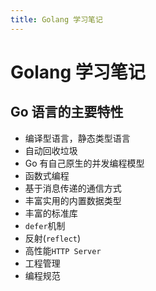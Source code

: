 ```yaml
---
title: Golang 学习笔记
---
```

# Golang 学习笔记

## Go 语言的主要特性
- 编译型语言，静态类型语言
- 自动回收垃圾
- Go 有自己原生的并发编程模型
- 函数式编程
- 基于消息传递的通信方式
- 丰富实用的内置数据类型
- 丰富的标准库
- `defer`机制
- 反射(`reflect`)
- 高性能`HTTP Server`
- 工程管理
- 编程规范